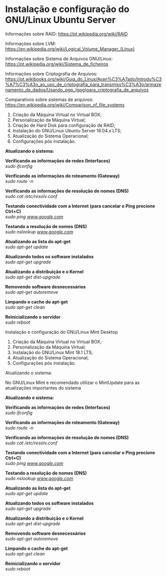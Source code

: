 <h1>Instalação e configuração do GNU/Linux Ubuntu Server</h1>

Informações sobre RAID: https://pt.wikipedia.org/wiki/RAID

Informações sobre LVM: https://en.wikipedia.org/wiki/Logical_Volume_Manager_(Linux)

Informações sobre Sistema de Arquivos GNU/Linux: https://pt.wikipedia.org/wiki/Sistema_de_ficheiros

Informações sobre Criptografia de Arquivos: https://pt.wikibooks.org/wiki/Guia_do_Linux/Avan%C3%A7ado/Introdu%C3%A7%C3%A3o_ao_uso_de_criptografia_para_transmiss%C3%A3o/armazenamento_de_dados/Usando_pgp_(gpg)para_criptografia_de_arquivos

Comparativos sobre sistemas de arquivos: https://en.wikipedia.org/wiki/Comparison_of_file_systems

01. Criação da Máquina Virtual no Virtual BOX;
02. Personalização da Máquina Virtual;
03. Criação de Hard Disk para configuração de RAID;
04. Instalação do GNU/Linux Ubuntu Server 16.04.x LTS;
05. Atualização do Sistema Operacional;
06. Configurações pós instalação.

<b>Atualizando o sistema:</b>

<b>Verificando as informações de redes (Interfaces)</b><br>
<i>sudo ifconfig</i>

<b>Verificando as informações de roteamento (Gateway)</b><br>
<i>sudo route -n</i>

<b>Verificando as informações de resolução de nomes (DNS)</b><br>
<i>sudo cat /etc/resolv.conf</i>

<b>Testando conectividade com a Internet (para cancelar o Ping precione Ctrl+C)</b><br>
<i>sudo ping www.google.com</i>

<b>Testando a resolução de nomes (DNS)</b><br>
<i>sudo nslookup www.google.com</i>

<b>Atualizando as lista do apt-get</b><br>
<i>sudo apt-get update</i>

<b>Atualizando todos os software instalados</b><br>
<i>sudo apt-get upgrade</i>

<b>Atualizando a distribuição e o Kernel</b><br>
<i>sudo apt-get dist-upgrade</i>

<b>Removendo software desnecessários</b><br>
<i>sudo apt-get autoremove</i>

<b>Limpando o cache do apt-get</b><br>
<i>sudo apt-get clean</i>

<b>Reinicializando o servidor</b><br>
<i>sudo reboot</i>

Instalação e configuração do GNU/Linux Mint Desktop

01. Criação da Máquina Virtual no Virtual BOX;
02. Personalização da Máquina Virtual;
04. Instalação do GNU/Linux Mint 18.1 LTS;
05. Atualização do Sistema Operacional;
06. Configurações pós instalação.

Atualizando o sistema:

No GNU/Linux Mint e recomendado utilizar o MintUpdate para as atualizações importantes do sistema

<b>Atualizando o sistema:</b>

<b>Verificando as informações de redes (Interfaces)</b><br>
<i>sudo ifconfig</i>

<b>Verificando as informações de roteamento (Gateway)</b><br>
<i>sudo route -n</i>

<b>Verificando as informações de resolução de nomes (DNS)</b><br>
<i>sudo cat /etc/resolv.conf</i>

<b>Testando conectividade com a Internet (para cancelar o Ping precione Ctrl+C)</b><br>
<i>sudo ping www.google.com</i>

<b>Testando a resolução de nomes (DNS)</b><br>
<i>sudo nslookup www.google.com</i>

<b>Atualizando as lista do apt-get</b><br>
<i>sudo apt-get update</i>

<b>Atualizando todos os software instalados</b><br>
<i>sudo apt-get upgrade</i>

<b>Atualizando a distribuição e o Kernel</b><br>
<i>sudo apt-get dist-upgrade</i>

<b>Removendo software desnecessários</b><br>
<i>sudo apt-get autoremove</i>

<b>Limpando o cache do apt-get</b><br>
<i>sudo apt-get clean</i>

<b>Reinicializando o servidor</b><br>
<i>sudo reboot</i>
